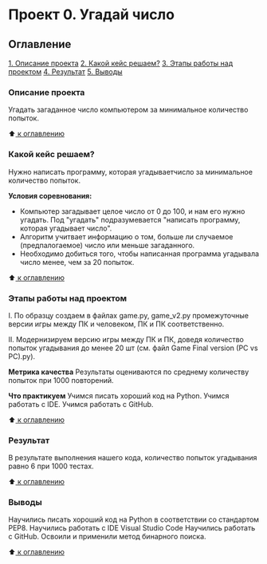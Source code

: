 # Проект 0. Угадай число

## Оглавление 

[1. Описание проекта](https://github.com/RimusPRO/sf_data_science/blob/project_0/project_0/README.md#Описание-проекта)
[2. Какой кейс решаем?](https://github.com/RimusPRO/sf_data_science/blob/project_0/project_0/README.md#Какой-кейс-решаем?)
[3. Этапы работы над проектом](https://github.com/RimusPRO/sf_data_science/blob/project_0/project_0/README.md#Этапы-работы-над-проектом)
[4. Результат](https://github.com/RimusPRO/sf_data_science/blob/project_0/project_0/README.md#Результат)
[5. Выводы](https://github.com/RimusPRO/sf_data_science/blob/project_0/project_0/README.md#Выводы)


### Описание проекта 
Угадать загаданное число компьютером за минимальное количество попыток.

:arrow_up:[ к оглавлению](https://github.com/RimusPRO/sf_data_science/blob/project_0/project_0/README.md#Оглавление)


### Какой кейс решаем?
Нужно написать программу, которая угадываетчисло  за минимальное количество попыток.
  
**Условия соревнования:**
- Компьютер загадывает целое число от 0 до 100, и нам его нужно угадать. Под "угадать" подразумевается "написать программу, которая угадывает число".
- Алгоритм учитвает информацию о том, больше ли случаемое (предпалогаемое) число или меньше загаданного.
- Необходимо добиться того, чтобы написанная программа угадывала число менее, чем за 20 попыток.

:arrow_up:[ к оглавлению](https://github.com/RimusPRO/sf_data_science/blob/project_0/project_0/README.md#Оглавление)


### Этапы работы над проектом
I. По образцу создаем в файлах game.py, game_v2.py промежуточные версии игры между ПК и человеком, ПК и ПК соответственно.
 
II. Модернизируем версию игры между ПК и ПК, доведя количество попыток угадывания до менее 20 шт (см. файл Game Final version (PC vs PC).py).
  
**Метрика качества**
Результаты оцениваются по среднему количеству попыток при 1000 повторений.

**Что практикуем**
Учимся писать хороший код на Python.
Учимся работать с IDE.
Учимся работать с GitHub.

:arrow_up:[ к оглавлению](https://github.com/RimusPRO/sf_data_science/blob/project_0/project_0/README.md#Оглавление)


### Результат
В результате выполнения нашего кода, количество попыток угадывания равно 6 при 1000 тестах.

:arrow_up:[ к оглавлению](https://github.com/RimusPRO/sf_data_science/blob/project_0/project_0/README.md#Оглавление)


### Выводы
Научились писать хороший код на Python в соответствии со стандартом PEP8.
Научились работать с IDE Visual Studio Code
Научились работать с GitHub.
Освоили и применили метод бинарного поиска.

:arrow_up:[ к оглавлению](https://github.com/RimusPRO/sf_data_science/blob/project_0/project_0/README.md#Оглавление)